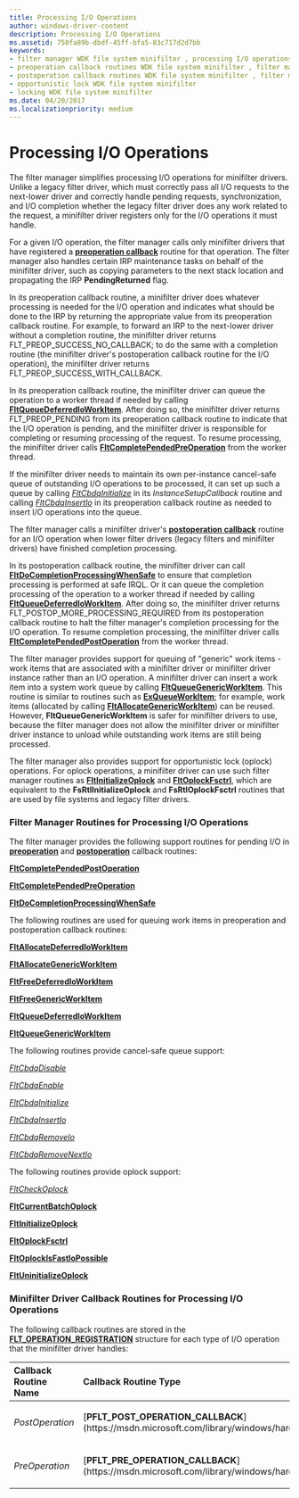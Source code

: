 ```yaml
---
title: Processing I/O Operations
author: windows-driver-content
description: Processing I/O Operations
ms.assetid: 750fa89b-dbdf-45ff-bfa5-83c717d2d7bb
keywords:
- filter manager WDK file system minifilter , processing I/O operations
- preoperation callback routines WDK file system minifilter , filter manager
- postoperation callback routines WDK file system minifilter , filter manager
- opportunistic lock WDK file system minifilter
- locking WDK file system minifilter
ms.date: 04/20/2017
ms.localizationpriority: medium
---
```


# Processing I/O Operations


The filter manager simplifies processing I/O operations for minifilter drivers. Unlike a legacy filter driver, which must correctly pass all I/O requests to the next-lower driver and correctly handle pending requests, synchronization, and I/O completion whether the legacy filter driver does any work related to the request, a minifilter driver registers only for the I/O operations it must handle.

For a given I/O operation, the filter manager calls only minifilter drivers that have registered a [**preoperation callback**](https://msdn.microsoft.com/library/windows/hardware/ff551109) routine for that operation. The filter manager also handles certain IRP maintenance tasks on behalf of the minifilter driver, such as copying parameters to the next stack location and propagating the IRP **PendingReturned** flag.

In its preoperation callback routine, a minifilter driver does whatever processing is needed for the I/O operation and indicates what should be done to the IRP by returning the appropriate value from its preoperation callback routine. For example, to forward an IRP to the next-lower driver without a completion routine, the minifilter driver returns FLT\_PREOP\_SUCCESS\_NO\_CALLBACK; to do the same with a completion routine (the minifilter driver's postoperation callback routine for the I/O operation), the minifilter driver returns FLT\_PREOP\_SUCCESS\_WITH\_CALLBACK.

In its preoperation callback routine, the minifilter driver can queue the operation to a worker thread if needed by calling [**FltQueueDeferredIoWorkItem**](https://msdn.microsoft.com/library/windows/hardware/ff543449). After doing so, the minifilter driver returns FLT\_PREOP\_PENDING from its preoperation callback routine to indicate that the I/O operation is pending, and the minifilter driver is responsible for completing or resuming processing of the request. To resume processing, the minifilter driver calls [**FltCompletePendedPreOperation**](https://msdn.microsoft.com/library/windows/hardware/ff541913) from the worker thread.

If the minifilter driver needs to maintain its own per-instance cancel-safe queue of outstanding I/O operations to be processed, it can set up such a queue by calling [*FltCbdqInitialize*](https://msdn.microsoft.com/library/windows/hardware/ff541802) in its *InstanceSetupCallback* routine and calling [*FltCbdqInsertIo*](https://msdn.microsoft.com/library/windows/hardware/ff541815) in its preoperation callback routine as needed to insert I/O operations into the queue.

The filter manager calls a minifilter driver's [**postoperation callback**](https://msdn.microsoft.com/library/windows/hardware/ff551107) routine for an I/O operation when lower filter drivers (legacy filters and minifilter drivers) have finished completion processing.

In its postoperation callback routine, the minifilter driver can call [**FltDoCompletionProcessingWhenSafe**](https://msdn.microsoft.com/library/windows/hardware/ff542047) to ensure that completion processing is performed at safe IRQL. Or it can queue the completion processing of the operation to a worker thread if needed by calling [**FltQueueDeferredIoWorkItem**](https://msdn.microsoft.com/library/windows/hardware/ff543449). After doing so, the minifilter driver returns FLT\_POSTOP\_MORE\_PROCESSING\_REQUIRED from its postoperation callback routine to halt the filter manager's completion processing for the I/O operation. To resume completion processing, the minifilter driver calls [**FltCompletePendedPostOperation**](https://msdn.microsoft.com/library/windows/hardware/ff541897) from the worker thread.

The filter manager provides support for queuing of "generic" work items - work items that are associated with a minifilter driver or minifilter driver instance rather than an I/O operation. A minifilter driver can insert a work item into a system work queue by calling [**FltQueueGenericWorkItem**](https://msdn.microsoft.com/library/windows/hardware/ff543452). This routine is similar to routines such as [**ExQueueWorkItem**](https://msdn.microsoft.com/library/windows/hardware/ff540216); for example, work items (allocated by calling [**FltAllocateGenericWorkItem**](https://msdn.microsoft.com/library/windows/hardware/ff541749)) can be reused. However, **FltQueueGenericWorkItem** is safer for minifilter drivers to use, because the filter manager does not allow the minifilter driver or minifilter driver instance to unload while outstanding work items are still being processed.

The filter manager also provides support for opportunistic lock (oplock) operations. For oplock operations, a minifilter driver can use such filter manager routines as [**FltInitializeOplock**](https://msdn.microsoft.com/library/windows/hardware/ff543289) and [**FltOplockFsctrl**](https://msdn.microsoft.com/library/windows/hardware/ff543398), which are equivalent to the **FsRtlInitializeOplock** and **FsRtlOplockFsctrl** routines that are used by file systems and legacy filter drivers.

### <span id="Filter_Manager_Routines_for_Processing_I_O_Operations"></span><span id="filter_manager_routines_for_processing_i_o_operations"></span><span id="FILTER_MANAGER_ROUTINES_FOR_PROCESSING_I_O_OPERATIONS"></span>Filter Manager Routines for Processing I/O Operations

The filter manager provides the following support routines for pending I/O in [**preoperation**](https://msdn.microsoft.com/library/windows/hardware/ff551109) and [**postoperation**](https://msdn.microsoft.com/library/windows/hardware/ff551107) callback routines:

[**FltCompletePendedPostOperation**](https://msdn.microsoft.com/library/windows/hardware/ff541897)

[**FltCompletePendedPreOperation**](https://msdn.microsoft.com/library/windows/hardware/ff541913)

[**FltDoCompletionProcessingWhenSafe**](https://msdn.microsoft.com/library/windows/hardware/ff542047)

The following routines are used for queuing work items in preoperation and postoperation callback routines:

[**FltAllocateDeferredIoWorkItem**](https://msdn.microsoft.com/library/windows/hardware/ff541720)

[**FltAllocateGenericWorkItem**](https://msdn.microsoft.com/library/windows/hardware/ff541749)

[**FltFreeDeferredIoWorkItem**](https://msdn.microsoft.com/library/windows/hardware/ff542955)

[**FltFreeGenericWorkItem**](https://msdn.microsoft.com/library/windows/hardware/ff542971)

[**FltQueueDeferredIoWorkItem**](https://msdn.microsoft.com/library/windows/hardware/ff543449)

[**FltQueueGenericWorkItem**](https://msdn.microsoft.com/library/windows/hardware/ff543452)

The following routines provide cancel-safe queue support:

[*FltCbdqDisable*](https://msdn.microsoft.com/library/windows/hardware/ff541796)

[*FltCbdqEnable*](https://msdn.microsoft.com/library/windows/hardware/ff541799)

[*FltCbdqInitialize*](https://msdn.microsoft.com/library/windows/hardware/ff541802)

[*FltCbdqInsertIo*](https://msdn.microsoft.com/library/windows/hardware/ff541815)

[*FltCbdqRemoveIo*](https://msdn.microsoft.com/library/windows/hardware/ff541821)

[*FltCbdqRemoveNextIo*](https://msdn.microsoft.com/library/windows/hardware/ff541825)

The following routines provide oplock support:

[*FltCheckOplock*](https://msdn.microsoft.com/library/windows/hardware/ff541844)

[**FltCurrentBatchOplock**](https://msdn.microsoft.com/library/windows/hardware/ff541946)

[**FltInitializeOplock**](https://msdn.microsoft.com/library/windows/hardware/ff543289)

[**FltOplockFsctrl**](https://msdn.microsoft.com/library/windows/hardware/ff543398)

[**FltOplockIsFastIoPossible**](https://msdn.microsoft.com/library/windows/hardware/ff543404)

[**FltUninitializeOplock**](https://msdn.microsoft.com/library/windows/hardware/ff544598)

### <span id="Minifilter_Driver_Callback_Routines_for_Processing_I_O_Operations"></span><span id="minifilter_driver_callback_routines_for_processing_i_o_operations"></span><span id="MINIFILTER_DRIVER_CALLBACK_ROUTINES_FOR_PROCESSING_I_O_OPERATIONS"></span>Minifilter Driver Callback Routines for Processing I/O Operations

The following callback routines are stored in the [**FLT\_OPERATION\_REGISTRATION**](https://msdn.microsoft.com/library/windows/hardware/ff544668) structure for each type of I/O operation that the minifilter driver handles:

<table>
<colgroup>
<col width="50%" />
<col width="50%" />
</colgroup>
<thead>
<tr class="header">
<th align="left">Callback Routine Name</th>
<th align="left">Callback Routine Type</th>
</tr>
</thead>
<tbody>
<tr class="odd">
<td align="left"><p><em>PostOperation</em></p></td>
<td align="left"><p>[<strong>PFLT_POST_OPERATION_CALLBACK</strong>](https://msdn.microsoft.com/library/windows/hardware/ff551107)</p></td>
</tr>
<tr class="even">
<td align="left"><p><em>PreOperation</em></p></td>
<td align="left"><p>[<strong>PFLT_PRE_OPERATION_CALLBACK</strong>](https://msdn.microsoft.com/library/windows/hardware/ff551109)</p></td>
</tr>
</tbody>
</table>

 

 

 




